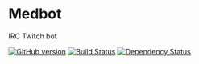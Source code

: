 # Medbot
IRC Twitch bot

[![GitHub version](https://img.shields.io/badge/version-0.3.0-brightgreen.svg)](https://badge.fury.io/gh/Bukk94%2FMedbot)
[![Build Status](https://img.shields.io/wercker/ci/wercker/docs.svg)](https://github.com/Bukk94/Medbot)
[![Dependency Status](https://david-dm.org/boennemann/badges.svg)](https://github.com/Bukk94/Medbot)
